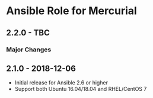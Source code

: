 # Ansible Role for Mercurial

## 2.2.0 - TBC

### Major Changes

## 2.1.0 - 2018-12-06

  - Initial release for Ansible 2.6 or higher
  - Support both Ubuntu 16.04/18.04 and RHEL/CentOS 7

